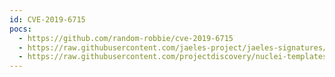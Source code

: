 ```yaml
---
id: CVE-2019-6715
pocs:
  - https://github.com/random-robbie/cve-2019-6715
  - https://raw.githubusercontent.com/jaeles-project/jaeles-signatures/master/cves/wordpress-rfi-cve-2019-6715.yaml
  - https://raw.githubusercontent.com/projectdiscovery/nuclei-templates/master/cves/2019/CVE-2019-6715.yaml
---
```

